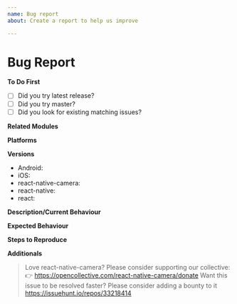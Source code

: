 ```yaml
---
name: Bug report
about: Create a report to help us improve

---
```


# Bug Report
**To Do First**
- [ ] Did you try latest release?
- [ ] Did you try master?
- [ ] Did you look for existing matching issues?

**Related Modules**
<!--Comment in the related ones-->
<!--RNCamera-->
<!--FaceDetector-->
<!--RCTCamera(deprecated)-->

**Platforms**
<!--Comment in the related ones-->
<!--Android-->
<!--iOS-->

**Versions**
<!--Please add the used versions/branches or leave blank and comment in the optionals if used-->
- Android:
- iOS:
- react-native-camera:
- react-native:
- react:
<!---react-navigation:-->

**Description/Current Behaviour**
<!--place your bug description below-->

**Expected Behaviour**
<!--place your expected behaviour below-->

**Steps to Reproduce**
<!--describe how to produce the error below-->

<!--**Does it work with Expo Camera?**-->
<!--Check usage with Expo and comment in this section- https://github.com/react-native-community/react-native-camera/blob/master/docs/Expo_Usage.md
You should open an issue there as well, so we can cooperate in a solution.-->

**Additionals**
<!--place screenshots/suggestions and other additional infos below-->

> Love react-native-camera? Please consider supporting our collective: 👉  https://opencollective.com/react-native-camera/donate
> Want this issue to be resolved faster? Please consider adding a bounty to it https://issuehunt.io/repos/33218414
